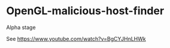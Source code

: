 OpenGL-malicious-host-finder
============================

Alpha stage

See https://www.youtube.com/watch?v=BgCYJHnLHWk
